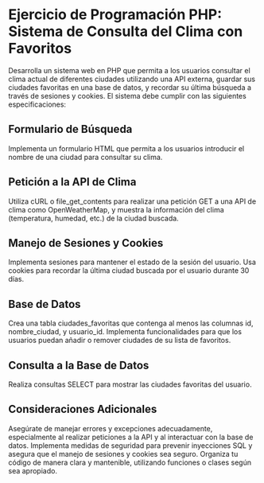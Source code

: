 # Ejercicio de Programación PHP: Sistema de Consulta del Clima con Favoritos

Desarrolla un sistema web en PHP que permita a los usuarios consultar el clima actual de diferentes ciudades utilizando una API externa, guardar sus ciudades favoritas en una base de datos, y recordar su última búsqueda a través de sesiones y cookies. El sistema debe cumplir con las siguientes especificaciones:

## Formulario de Búsqueda

Implementa un formulario HTML que permita a los usuarios introducir el nombre de una ciudad para consultar su clima.

## Petición a la API de Clima

Utiliza cURL o file_get_contents para realizar una petición GET a una API de clima como OpenWeatherMap, y muestra la información del clima (temperatura, humedad, etc.) de la ciudad buscada.

## Manejo de Sesiones y Cookies

Implementa sesiones para mantener el estado de la sesión del usuario.
Usa cookies para recordar la última ciudad buscada por el usuario durante 30 días.

## Base de Datos

Crea una tabla ciudades_favoritas que contenga al menos las columnas id, nombre_ciudad, y usuario_id.
Implementa funcionalidades para que los usuarios puedan añadir o remover ciudades de su lista de favoritos.

## Consulta a la Base de Datos

Realiza consultas SELECT para mostrar las ciudades favoritas del usuario.

## Consideraciones Adicionales

Asegúrate de manejar errores y excepciones adecuadamente, especialmente al realizar peticiones a la API y al interactuar con la base de datos.
Implementa medidas de seguridad para prevenir inyecciones SQL y asegura que el manejo de sesiones y cookies sea seguro.
Organiza tu código de manera clara y mantenible, utilizando funciones o clases según sea apropiado.